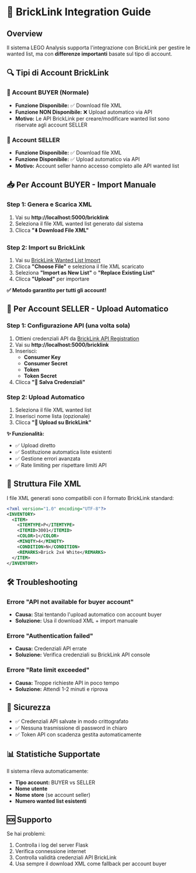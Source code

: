 # 🧱 BrickLink Integration Guide

## Overview
Il sistema LEGO Analysis supporta l'integrazione con BrickLink per gestire le wanted list, ma con **differenze importanti** basate sul tipo di account.

## 🔍 Tipi di Account BrickLink

### 👤 Account BUYER (Normale)
- **Funzione Disponibile:** ✅ Download file XML
- **Funzione NON Disponibile:** ❌ Upload automatico via API
- **Motivo:** Le API BrickLink per creare/modificare wanted list sono riservate agli account SELLER

### 🛒 Account SELLER 
- **Funzione Disponibile:** ✅ Download file XML
- **Funzione Disponibile:** ✅ Upload automatico via API
- **Motivo:** Account seller hanno accesso completo alle API wanted list

## 📥 Per Account BUYER - Import Manuale

### Step 1: Genera e Scarica XML
1. Vai su **http://localhost:5000/bricklink**
2. Seleziona il file XML wanted list generato dal sistema
3. Clicca **"⬇️ Download File XML"**

### Step 2: Import su BrickLink
1. Vai su [BrickLink Wanted List Import](https://www.bricklink.com/wantedXML.asp)
2. Clicca **"Choose File"** e seleziona il file XML scaricato
3. Seleziona **"Import as New List"** o **"Replace Existing List"**
4. Clicca **"Upload"** per importare

**✅ Metodo garantito per tutti gli account!**

## 🚀 Per Account SELLER - Upload Automatico

### Step 1: Configurazione API (una volta sola)
1. Ottieni credenziali API da [BrickLink API Registration](https://www.bricklink.com/v2/api/register_consumer.page)
2. Vai su **http://localhost:5000/bricklink**
3. Inserisci:
   - **Consumer Key**
   - **Consumer Secret** 
   - **Token**
   - **Token Secret**
4. Clicca **"💾 Salva Credenziali"**

### Step 2: Upload Automatico
1. Seleziona il file XML wanted list
2. Inserisci nome lista (opzionale)
3. Clicca **"🚀 Upload su BrickLink"**

**✨ Funzionalità:**
- ✅ Upload diretto
- ✅ Sostituzione automatica liste esistenti
- ✅ Gestione errori avanzata
- ✅ Rate limiting per rispettare limiti API

## 🔧 Struttura File XML

I file XML generati sono compatibili con il formato BrickLink standard:

```xml
<?xml version="1.0" encoding="UTF-8"?>
<INVENTORY>
  <ITEM>
    <ITEMTYPE>P</ITEMTYPE>
    <ITEMID>3001</ITEMID>
    <COLOR>1</COLOR>
    <MINQTY>4</MINQTY>
    <CONDITION>N</CONDITION>
    <REMARKS>Brick 2x4 White</REMARKS>
  </ITEM>
</INVENTORY>
```

## 🛠 Troubleshooting

### Errore "API not available for buyer account"
- **Causa:** Stai tentando l'upload automatico con account buyer
- **Soluzione:** Usa il download XML + import manuale

### Errore "Authentication failed"
- **Causa:** Credenziali API errate
- **Soluzione:** Verifica credenziali su BrickLink API console

### Errore "Rate limit exceeded"
- **Causa:** Troppe richieste API in poco tempo
- **Soluzione:** Attendi 1-2 minuti e riprova

## 🔐 Sicurezza

- ✅ Credenziali API salvate in modo crittografato
- ✅ Nessuna trasmissione di password in chiaro
- ✅ Token API con scadenza gestita automaticamente

## 📊 Statistiche Supportate

Il sistema rileva automaticamente:
- **Tipo account:** BUYER vs SELLER
- **Nome utente**
- **Nome store** (se account seller)
- **Numero wanted list esistenti**

## 🆘 Supporto

Se hai problemi:
1. Controlla i log del server Flask
2. Verifica connessione internet
3. Controlla validità credenziali API BrickLink
4. Usa sempre il download XML come fallback per account buyer

